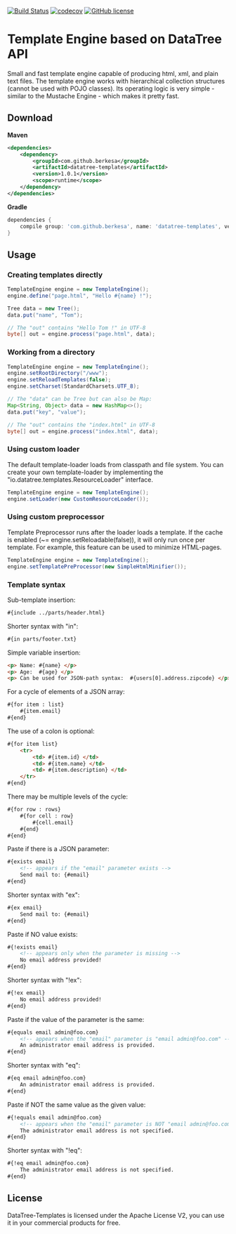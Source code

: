 [![Build Status](https://travis-ci.org/berkesa/datatree-templates.svg?branch=master)](https://travis-ci.org/berkesa/datatree-templates)
[![codecov](https://codecov.io/gh/berkesa/datatree-templates/branch/master/graph/badge.svg)](https://codecov.io/gh/berkesa/datatree-templates)
[![GitHub license](https://img.shields.io/badge/license-Apache%202-blue.svg)](https://raw.githubusercontent.com/berkesa/datatree/master/LICENSE)

# Template Engine based on DataTree API

Small and fast template engine capable of producing html, xml, and plain text files.
The template engine works with hierarchical collection structures (cannot be used with POJO classes).
Its operating logic is very simple - similar to the Mustache Engine - which makes it pretty fast.

## Download

**Maven**

```xml
<dependencies>
	<dependency>
		<groupId>com.github.berkesa</groupId>
		<artifactId>datatree-templates</artifactId>
		<version>1.0.1</version>
		<scope>runtime</scope>
	</dependency>
</dependencies>
```

**Gradle**

```gradle
dependencies {
	compile group: 'com.github.berkesa', name: 'datatree-templates', version: '1.0.1' 
}
```

## Usage

### Creating templates directly

```java
TemplateEngine engine = new TemplateEngine();
engine.define("page.html", "Hello #{name} !");

Tree data = new Tree();
data.put("name", "Tom");

// The "out" contains "Hello Tom !" in UTF-8
byte[] out = engine.process("page.html", data);
```

### Working from a directory

```java
TemplateEngine engine = new TemplateEngine();
engine.setRootDirectory("/www");
engine.setReloadTemplates(false);
engine.setCharset(StandardCharsets.UTF_8);

// The "data" can be Tree but can also be Map:
Map<String, Object> data = new HashMap<>();
data.put("key", "value");

// The "out" contains the "index.html" in UTF-8
byte[] out = engine.process("index.html", data);
```

### Using custom loader

The default template-loader loads from classpath and file system. You can create your own template-loader by implementing the "io.datatree.templates.ResourceLoader" interface.

```java
TemplateEngine engine = new TemplateEngine();
engine.setLoader(new CustomResourceLoader());
```

### Using custom preprocessor

Template Preprocessor runs after the loader loads a template. If the cache is enabled (~= engine.setReloadable(false)), it will only run once per template. For example, this feature can be used to minimize HTML-pages.

```java
TemplateEngine engine = new TemplateEngine();
engine.setTemplatePreProcessor(new SimpleHtmlMinifier());
```

### Template syntax

Sub-template insertion:

```html
#{include ../parts/header.html}
```

Shorter syntax with "in":

```html
#{in parts/footer.txt}
```

Simple variable insertion:

```html
<p> Name: #{name} </p>
<p> Age:  #{age} </p>
<p> Can be used for JSON-path syntax:  #{users[0].address.zipcode} </p>
```

For a cycle of elements of a JSON array:

```html
#{for item : list}
	#{item.email}
#{end}
```

The use of a colon is optional:

```html
#{for item list}
	<tr>
		<td> #{item.id} </td>
		<td> #{item.name} </td>
		<td> #{item.description} </td>
	</tr>
#{end}
```

There may be multiple levels of the cycle:

```html
#{for row : rows}
	#{for cell : row}
		#{cell.email}
	#{end}
#{end}
```

Paste if there is a JSON parameter:

```html
#{exists email}
	<!-- appears if the "email" parameter exists -->
	Send mail to: {#email}
#{end}
```

Shorter syntax with "ex":

```html
#{ex email}
	Send mail to: {#email}
#{end}
```

Paste if NO value exists:

```html
#{!exists email}
	<!-- appears only when the parameter is missing -->
	No email address provided!
#{end}
```

Shorter syntax with "!ex":

```html
#{!ex email}
	No email address provided!
#{end}
```

Paste if the value of the parameter is the same:

```html
#{equals email admin@foo.com}
	<!-- appears when the "email" parameter is "email admin@foo.com" -->
	An administrator email address is provided.
#{end}
```

Shorter syntax with "eq":

```html
#{eq email admin@foo.com}
	An administrator email address is provided.
#{end}
```

Paste if NOT the same value as the given value:

```html
#{!equals email admin@foo.com}
	<!-- appears when the "email" parameter is NOT "email admin@foo.com" -->
	The administrator email address is not specified.
#{end}
```

Shorter syntax with "!eq":

```html
#{!eq email admin@foo.com}
	The administrator email address is not specified.
#{end}
```

## License

DataTree-Templates is licensed under the Apache License V2, you can use it in your commercial products for free.
